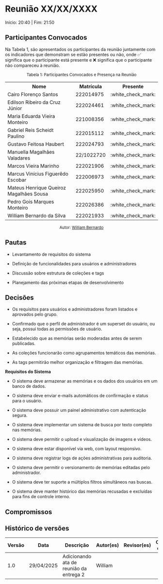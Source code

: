 # Reunião XX/XX/XXXX

Início: 20:40 | Fim: 21:50

## Participantes Convocados

Na Tabela 1, são apresentados os participantes da reunião juntamente com os indicadores que demonstram se estão presentes ou não, onde :white_check_mark: significa que o participante está presente e :x: significa que o participante não compareceu à reunião.

<center>

<font size="2">Tabela 1: Participantes Convocados e Presença na Reunião</font>

<table align="center">
  <tr>
    <th>Nome</th><th>Matrícula</th><th>Presente</th>
  </tr>
  <tr><td>Cairo Florenço Santos</td><td>222014975</td><td>:white_check_mark:</td></tr>
  <tr><td>Edilson Ribeiro da Cruz Júnior</td><td>222024461</td><td>:white_check_mark:</td></tr>
  <tr><td>Maria Eduarda Vieira Monteiro</td><td>221008356</td><td>:white_check_mark:</td></tr>
  <tr><td>Gabriel Reis Scheidt Paulino</td><td>222015112</td><td>:white_check_mark:</td></tr>
  <tr><td>Gustavo Feitosa Haubert</td><td>222024793</td><td>:white_check_mark:</td></tr>
  <tr><td>Manuella Magalhães Valadares</td><td>22/1022720</td><td>:white_check_mark:</td></tr>
  <tr><td>Marcos Vieira Marinho</td><td>222021906</td><td>:white_check_mark:</td></tr>
  <tr><td>Marcus Vinícius Figuerêdo Escobar</td><td>222006973</td><td>:white_check_mark:</td></tr>
  <tr><td>Mateus Henrique Queiroz Magalhães Sousa</td><td>222025950</td><td>:white_check_mark:</td></tr>
  <tr><td>Pedro Gois Marques Monteiro</td><td>222026386</td><td>:white_check_mark:</td></tr>
  <tr><td>William Bernardo da Silva</td><td>222021933</td><td>:white_check_mark:</td></tr>
</table>

<font size="2">Autor: [William Bernardo](https://github.com/WillxBernardo/)</font>

</center>

## Pautas

- Levantamento de requisitos do sistema

- Definição de funcionalidades para usuários e administradores

- Discussão sobre estrutura de coleções e tags

- Planejamento das próximas etapas de desenvolvimento

## Decisões

- Os requisitos para usuários e administradores foram listados e aprovados pelo grupo.

- Confirmado que o perfil de administrador é um superset do usuário, ou seja, possui todas as permissões de usuário.

- Estabelecido que as memórias serão moderadas antes de serem publicadas.

- As coleções funcionarão como agrupamentos temáticos das memórias.

- As tags permitirão melhor organização e filtragem das memórias.

**Requisitos do Sistema**

- O sistema deve armazenar as memórias e os dados dos usuários em um banco de dados.

- O sistema deve enviar e-mails automáticos de confirmação e status para o usuário.

- O sistema deve possuir um painel administrativo com autenticação segura.

- O sistema deve implementar um sistema de busca por texto completo nas memórias.

- O sistema deve permitir o upload e visualização de imagens e vídeos.

- O sistema deve estar disponível via web, com layout responsivo.

- O sistema deve registrar logs de ações administrativas para auditoria.

- O sistema deve permitir o versionamento de memórias editadas pelo administrador.

- O sistema deve ter suporte a múltiplos filtros simultâneos nas buscas.

- O sistema deve manter histórico das memórias recusadas e excluídas para fins de controle interno.


## Compromissos



## Histórico de versões

| Versão | Data | Descrição | Autor(es) | Revisor(es) | Comentário do Revisor |
| ------ | ---- | --------- | --------- | ----------- | -- |
| 1.0 | 29/04/2025 | Adicionando ata de reunião da entrega 2 | William |  |  |